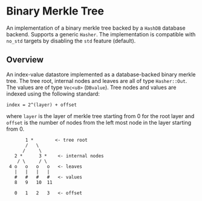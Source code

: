# Binary Merkle Tree

An implementation of a binary merkle tree backed by a `HashDB` database backend.  Supports
a generic `Hasher`.  The implementation is compatible with `no_std` targets by disabling the `std` 
feature (default). 

## Overview
An index-value datastore implemented as a database-backed binary merkle tree. The tree root, internal nodes 
and leaves are all of type `Hasher::Out`. The values are of type `Vec<u8>` (`DBvalue`).  Tree nodes and values 
are indexed using the following standard:
```
index = 2^(layer) + offset
```
where `layer` is the layer of merkle tree starting from 0 for the root layer and
`offset` is the number of nodes from the left most node in the layer starting
from 0.
```text
       1 *        <- tree root
       /   \
      /     \
   2 *      3 *    <- internal nodes
    / \     / \
 4 o   o   o   o   <- leaves
   |   |   |   |
   #   #   #   #   <- values
   8   9   10  11

   0   1   2   3   <- offset
 ```

